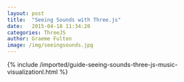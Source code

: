 ```yaml
---
layout: post
title:  "Seeing Sounds with Three.js"
date:   2015-04-18 11:34:20
categories: ThreeJS
author: Graeme Fulton
image: /img/seeingsounds.jpg
---
```

{% include /imported/guide-seeing-sounds-three-js-music-visualizationl.html %}
